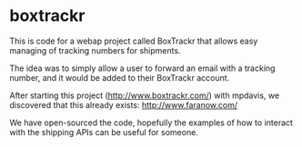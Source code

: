 boxtrackr
============
This is code for a webap project called BoxTrackr that allows easy managing of tracking numbers for shipments.

The idea was to simply allow a user to forward an email with a tracking number, and it would be added to their BoxTrackr account.

After starting this project (http://www.boxtrackr.com/) with mpdavis, we discovered that this already exists: http://www.faranow.com/

We have open-sourced the code, hopefully the examples of how to interact with the shipping APIs can be useful for someone.
